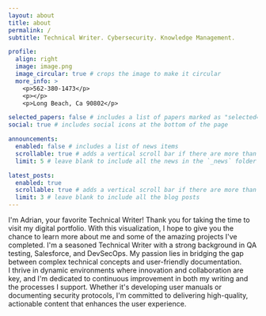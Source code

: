 ```yaml
---
layout: about
title: about
permalink: /
subtitle: Technical Writer. Cybersecurity. Knowledge Management.

profile:
  align: right
  image: image.png
  image_circular: true # crops the image to make it circular
  more_info: >
    <p>562-380-1473</p>
    <p></p>
    <p>Long Beach, Ca 90802</p>

selected_papers: false # includes a list of papers marked as "selected={true}"
social: true # includes social icons at the bottom of the page

announcements:
  enabled: false # includes a list of news items
  scrollable: true # adds a vertical scroll bar if there are more than 3 news items
  limit: 5 # leave blank to include all the news in the `_news` folder

latest_posts:
  enabled: true
  scrollable: true # adds a vertical scroll bar if there are more than 3 new posts items
  limit: 3 # leave blank to include all the blog posts
---
```


I'm Adrian, your favorite Technical Writer! Thank you for taking the time to visit my digital portfolio. With this visualization, I hope to give you the chance to learn more about me and some of the amazing projects I've completed. I'm a seasoned Technical Writer with a strong background in QA testing, Salesforce, and DevSecOps. My passion lies in bridging the gap between complex technical concepts and user-friendly documentation.
<br>
I thrive in dynamic environments where innovation and collaboration are key, and I'm dedicated to continuous improvement in both my writing and the processes I support. Whether it's developing user manuals or documenting security protocols, I'm committed to delivering high-quality, actionable content that enhances the user experience.

<!--- Write your biography here. Tell the world about yourself. Link to your favorite [subreddit](http://reddit.com). You can put a picture in, too. The code is already in, just name your picture `prof_pic.jpg` and put it in the `img/` folder. --->

<!--- Put your address / P.O. box / other info right below your picture. You can also disable any of these elements by editing `profile` property of the YAML header of your `_pages/about.md`. Edit `_bibliography/papers.bib` and Jekyll will render your [publications page](/al-folio/publications/) automatically. --->

<!--- Link to your social media connections, too. This theme is set up to use [Font Awesome icons](https://fontawesome.com/) and [Academicons](https://jpswalsh.github.io/academicons/), like the ones below. Add your Facebook, Twitter, LinkedIn, Google Scholar, or just disable all of them. --->
